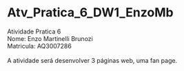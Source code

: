 # Atv_Pratica_6_DW1_EnzoMb
Atividade Pratica 6
<br>
Nome: Enzo Martinelli Brunozi
<br>
Matricula: AQ3007286
<br>
<br>
A atividade será desenvolver 3 páginas web, uma fan page.
